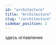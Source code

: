 ```yaml
---
id: "architecture"
title: "Architecture"
slug: "/architecture"
sidebar_position: 2
---
```


здесь оглавление